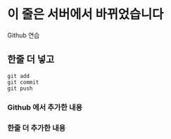 # 이 줄은 서버에서 바뀌었습니다

Github 연습

## 한줄 더 넣고

```
git add
git commit
git push
```

### Github 에서 추가한 내용

### 한줄 더 추가한 내용
